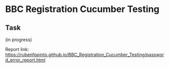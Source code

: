 # BBC Registration Cucumber Testing

## Task
(in progress)

Report link: https://rubenfppinto.github.io/BBC_Registration_Cucumber_Testing/password_error_report.html